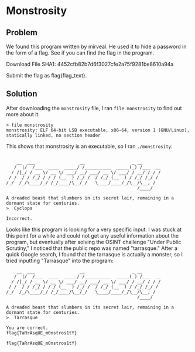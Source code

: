 <h1>Monstrosity</h1>

<h2>Problem</h2>
We found this program written by mirveal. He used it to hide a password in the form of a flag. See if you can find the flag in the program.

Download File
SHA1: 4452cfb82b7d6f3027cfe2a75f9281be8610a94a

Submit the flag as flag{flag_text}.

<h2>Solution</h2>

After downloading the `monstrosity` file, I ran `file monstrosity` to find out more about it:
```
> file monstrosity  
monstrosity: ELF 64-bit LSB executable, x86-64, version 1 (GNU/Linux), statically linked, no section header
```

This shows that monstrosity is an executable, so I ran `./monstrosity`:
```

    __  ___                 __                  _ __       
   /  |/  /___  ____  _____/ /__________  _____(_) /___  __
  / /|_/ / __ \/ __ \/ ___/ __/ ___/ __ \/ ___/ / __/ / / /
 / /  / / /_/ / / / (__  ) /_/ /  / /_/ (__  ) / /_/ /_/ / 
/_/  /_/\____/_/ /_/____/\__/_/   \____/____/_/\__/\__, /  
                                                  /____/   

A dreaded beast that slumbers in its secret lair, remaining in a dormant state for centuries.
>  Cyclops

Incorrect.
```

Looks like this program is looking for a very specific input. I was stuck at this point for a while and could not get any useful information about the program, but eventually after solving the OSINT challenge "Under Public Scrutiny," I noticed that the public repo was named "tarrasque." After a quick Google search, I found that the tarrasque is actually a monster, so I tried inputting "Tarrasque" into the program:
```
    __  ___                 __                  _ __       
   /  |/  /___  ____  _____/ /__________  _____(_) /___  __
  / /|_/ / __ \/ __ \/ ___/ __/ ___/ __ \/ ___/ / __/ / / /
 / /  / / /_/ / / / (__  ) /_/ /  / /_/ (__  ) / /_/ /_/ / 
/_/  /_/\____/_/ /_/____/\__/_/   \____/____/_/\__/\__, /  
                                                  /____/   

A dreaded beast that slumbers in its secret lair, remaining in a dormant state for centuries.
>  Tarrasque

You are correct.
flag{TaRrAsqUE_m0nstros1tY}
```

`flag{TaRrAsqUE_m0nstros1tY}`
